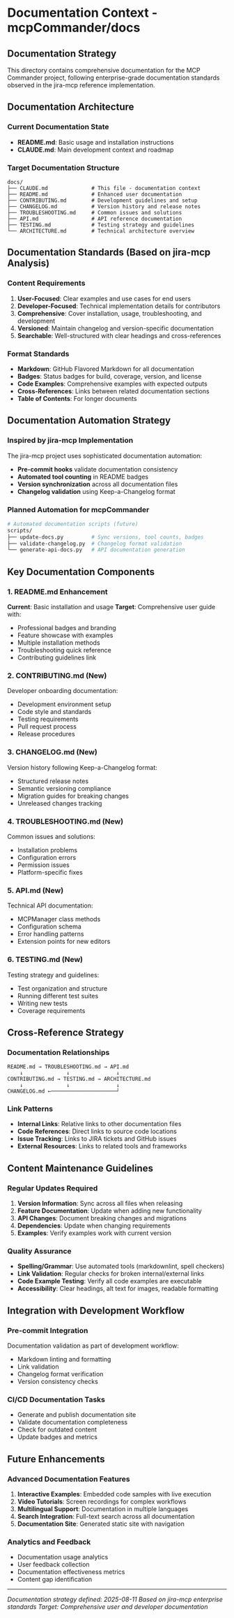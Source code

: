 # Documentation Context - mcpCommander/docs

## Documentation Strategy

This directory contains comprehensive documentation for the MCP Commander project, following enterprise-grade documentation standards observed in the jira-mcp reference implementation.

## Documentation Architecture

### Current Documentation State
- **README.md**: Basic usage and installation instructions
- **CLAUDE.md**: Main development context and roadmap

### Target Documentation Structure
```
docs/
├── CLAUDE.md              # This file - documentation context
├── README.md              # Enhanced user documentation
├── CONTRIBUTING.md        # Development guidelines and setup
├── CHANGELOG.md           # Version history and release notes
├── TROUBLESHOOTING.md     # Common issues and solutions
├── API.md                 # API reference documentation
├── TESTING.md             # Testing strategy and guidelines
└── ARCHITECTURE.md        # Technical architecture overview
```

## Documentation Standards (Based on jira-mcp Analysis)

### Content Requirements
1. **User-Focused**: Clear examples and use cases for end users
2. **Developer-Focused**: Technical implementation details for contributors
3. **Comprehensive**: Cover installation, usage, troubleshooting, and development
4. **Versioned**: Maintain changelog and version-specific documentation
5. **Searchable**: Well-structured with clear headings and cross-references

### Format Standards
- **Markdown**: GitHub Flavored Markdown for all documentation
- **Badges**: Status badges for build, coverage, version, and license
- **Code Examples**: Comprehensive examples with expected outputs
- **Cross-References**: Links between related documentation sections
- **Table of Contents**: For longer documents

## Documentation Automation Strategy

### Inspired by jira-mcp Implementation
The jira-mcp project uses sophisticated documentation automation:
- **Pre-commit hooks** validate documentation consistency
- **Automated tool counting** in README badges
- **Version synchronization** across all documentation files
- **Changelog validation** using Keep-a-Changelog format

### Planned Automation for mcpCommander
```bash
# Automated documentation scripts (future)
scripts/
├── update-docs.py         # Sync versions, tool counts, badges
├── validate-changelog.py  # Changelog format validation
└── generate-api-docs.py   # API documentation generation
```

## Key Documentation Components

### 1. README.md Enhancement
**Current**: Basic installation and usage
**Target**: Comprehensive user guide with:
- Professional badges and branding
- Feature showcase with examples
- Multiple installation methods
- Troubleshooting quick reference
- Contributing guidelines link

### 2. CONTRIBUTING.md (New)
Developer onboarding documentation:
- Development environment setup
- Code style and standards
- Testing requirements
- Pull request process
- Release procedures

### 3. CHANGELOG.md (New)
Version history following Keep-a-Changelog format:
- Structured release notes
- Semantic versioning compliance
- Migration guides for breaking changes
- Unreleased changes tracking

### 4. TROUBLESHOOTING.md (New)
Common issues and solutions:
- Installation problems
- Configuration errors
- Permission issues
- Platform-specific fixes

### 5. API.md (New)
Technical API documentation:
- MCPManager class methods
- Configuration schema
- Error handling patterns
- Extension points for new editors

### 6. TESTING.md (New)
Testing strategy and guidelines:
- Test organization and structure
- Running different test suites
- Writing new tests
- Coverage requirements

## Cross-Reference Strategy

### Documentation Relationships
```
README.md → TROUBLESHOOTING.md → API.md
    ↓              ↓               ↓
CONTRIBUTING.md → TESTING.md → ARCHITECTURE.md
    ↓              ↓               ↓
CHANGELOG.md ←─────────────────────┘
```

### Link Patterns
- **Internal Links**: Relative links to other documentation files
- **Code References**: Direct links to source code locations
- **Issue Tracking**: Links to JIRA tickets and GitHub issues
- **External Resources**: Links to related tools and frameworks

## Content Maintenance Guidelines

### Regular Updates Required
1. **Version Information**: Sync across all files when releasing
2. **Feature Documentation**: Update when adding new functionality
3. **API Changes**: Document breaking changes and migrations
4. **Dependencies**: Update when changing requirements
5. **Examples**: Verify examples work with current version

### Quality Assurance
- **Spelling/Grammar**: Use automated tools (markdownlint, spell checkers)
- **Link Validation**: Regular checks for broken internal/external links
- **Code Example Testing**: Verify all code examples are executable
- **Accessibility**: Clear headings, alt text for images, readable formatting

## Integration with Development Workflow

### Pre-commit Integration
Documentation validation as part of development workflow:
- Markdown linting and formatting
- Link validation
- Changelog format verification
- Version consistency checks

### CI/CD Documentation Tasks
- Generate and publish documentation site
- Validate documentation completeness
- Check for outdated content
- Update badges and metrics

## Future Enhancements

### Advanced Documentation Features
1. **Interactive Examples**: Embedded code samples with live execution
2. **Video Tutorials**: Screen recordings for complex workflows
3. **Multilingual Support**: Documentation in multiple languages
4. **Search Integration**: Full-text search across all documentation
5. **Documentation Site**: Generated static site with navigation

### Analytics and Feedback
- Documentation usage analytics
- User feedback collection
- Documentation effectiveness metrics
- Content gap identification

---

*Documentation strategy defined: 2025-08-11*
*Based on jira-mcp enterprise standards*
*Target: Comprehensive user and developer documentation*
